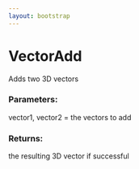 ```yaml
---
layout: bootstrap
---
```


# VectorAdd

Adds two 3D vectors
          

### Parameters:

vector1, vector2 = the vectors to add
        

### Returns:


the resulting 3D vector if successful
        


